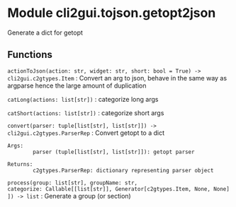 Module cli2gui.tojson.getopt2json
=================================
Generate a dict for getopt

Functions
---------

    
`actionToJson(action: str, widget: str, short: bool = True) ‑> cli2gui.c2gtypes.Item`
:   Convert an arg to json, behave in the same way as argparse hence the large
    amount of duplication

    
`catLong(actions: list[str])`
:   categorize long args

    
`catShort(actions: list[str])`
:   categorize short args

    
`convert(parser: tuple[list[str], list[str]]) ‑> cli2gui.c2gtypes.ParserRep`
:   Convert getopt to a dict
    
    Args:
            parser (tuple[list[str], list[str]]): getopt parser
    
    Returns:
            c2gtypes.ParserRep: dictionary representing parser object

    
`process(group: list[str], groupName: str, categorize: Callable[[list[str]], Generator[c2gtypes.Item, None, None]]) ‑> list`
:   Generate a group (or section)